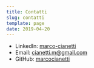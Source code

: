 ```yaml
---
title: Contatti
slug: contatti
template: page
date: 2019-04-20
---
```

- LinkedIn: [marco-cianetti](https://linkedin.com/in/marco-cianetti)
- Email: [cianetti.m@gmail.com](mailto:cianetti.m@gmail.com)
- GitHub: [marcocianetti](https://github.com/marcocianetti)
